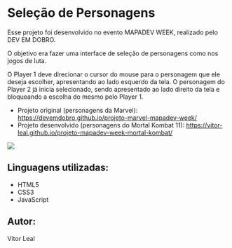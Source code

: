 # Seleção de Personagens

Esse projeto foi desenvolvido no evento MAPADEV WEEK, realizado pelo DEV EM DOBRO.

O objetivo era fazer uma interface de seleção de personagens como nos jogos de luta.

O Player 1 deve direcionar o cursor do mouse para o personagem que ele deseja escolher, apresentando ao lado esquerdo da tela.
O personagem do Player 2 já inicia selecionado, sendo apresentado ao lado direito da tela e bloqueando a escolha do mesmo pelo Player 1.

- Projeto original (personagens da Marvel): https://devemdobro.github.io/projeto-marvel-mapadev-week/ 
- Projeto desenvolvido (personagens do Mortal Kombat 11): https://vitor-leal.github.io/projeto-mapadev-week-mortal-kombat/

![](src/imagens/layout-mortal-kombat.gif)

## Linguagens utilizadas:

- HTML5
- CSS3
- JavaScript

## Autor:

Vítor Leal
